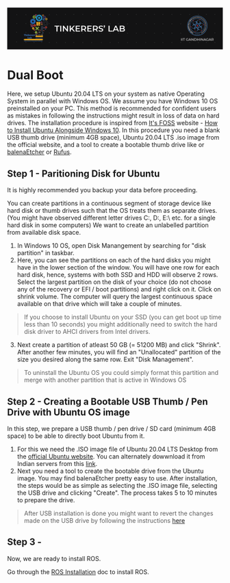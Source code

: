 ![image](../images/TL_Header.png)

# **Dual Boot**

Here, we setup Ubuntu 20.04 LTS on your system as native Operating System in parallel with Windows OS. We assume you have Windows 10 OS preinstalled on your PC. This method is recommended for confident users as mistakes in following the instructions might result in loss of data on hard drives. The installation procedure is inspired from [It's FOSS](https://itsfoss.com/) website - [How to Install Ubuntu Alongside Windows 10](https://itsfoss.com/install-ubuntu-1404-dual-boot-mode-windows-8-81-uefi/). In this procedure you need a blank USB thumb drive (minimum 4GB space), Ubuntu 20.04 LTS .iso image from the official website, and a tool to create a bootable thumb drive like or [balenaEtcher](https://www.balena.io/etcher/) or [Rufus](https://rufus.ie/en_US/).

## Step 1 - Paritioning Disk for Ubuntu

It is highly recommended you backup your data before proceeding.

You can create partitions in a continuous segment of storage device like hard disk or thumb drives such that the OS treats them as separate drives. (You might have observed different letter drives C:\, D:\, E:\ etc. for a single hard disk in some computers) We want to create an unlabelled partition from available disk space. 

1. In Windows 10 OS, open Disk Manangement by searching for "disk partition" in taskbar.
2. Here, you can see the partitions on each of the hard disks you might have in the lower section of the window. You will have one row for each hard disk, hence, systems with both SSD and HDD will observe 2 rows. Select the largest partition on the disk of your choice (do not choose any of the recovery or EFI / boot partitions) and right click on it. Click on shrink volume. The computer will query the largest continuous space available on that drive which will take a couple of minutes.

> If you choose to install Ubuntu on your SSD (you can get boot up time less than 10 seconds) you might additionally need to switch the hard disk driver to AHCI drivers from Intel drivers.

3. Next create a partition of atleast 50 GB (= 51200 MB) and click "Shrink". After another few minutes, you will find an "Unallocated" partition of the size you desired along the same row. Exit "Disk Management".

> To uninstall the Ubuntu OS you could simply format this partition and merge with another partition that is active in Windows OS

## Step 2 - Creating a Bootable USB Thumb / Pen Drive with Ubuntu OS image

In this step, we prepare a USB thumb / pen drive / SD card (minimum 4GB space) to be able to directly boot Ubuntu from it.

1. For this we need the .ISO image file of Ubuntu 20.04 LTS Desktop from the [official Ubuntu website](https://ubuntu.com/). You can alternately dowwnload it from Indian servers from this [link](https://launchpad.net/ubuntu/+cdmirrors).
2. Next you need a tool to create the bootable drive from the Ubuntu image. You may find balenaEtcher pretty easy to use. After installation, the steps would be as simple as selecting the .ISO image file, selecting the USB drive and clicking "Create". The process takes 5 to 10 minutes to prepare the drive.

> After USB installation is done you might want to revert the changes made on the USB drive by following the instructions [here](https://www.diskpart.com/articles/format-bootable-usb-drive-3889i.html)

## Step 3 -

Now, we are ready to install ROS.

Go through the [ROS Installation](https://github.com/GauravViramgami/ROS-Workshop-TL/blob/main/docs/ROS.md) doc to install ROS.
